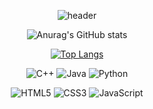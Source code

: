 <div align=center>

![header](https://capsule-render.vercel.app/api?type=slice&color=gradient&height=300&section=header&text=Hi%20there&fontSize=70&fontColor=white&fontAlign=70&fontAlignY=35&rotate=20&desc=nice%20to%20meet%20you&descAlign=70&descAlignY=46)

![Anurag's GitHub stats](https://github-readme-stats.vercel.app/api?username=yeonKyungRyu&show_icons=true&theme=vue)

[![Top Langs](https://github-readme-stats.vercel.app/api/top-langs/?username=yeonKyungRyu&layout=compact)](https://github.com/yeonKyungRyu/github-readme-stats)

![C++](https://img.shields.io/badge/c++-%2300599C.svg?style=for-the-badge&logo=c%2B%2B&logoColor=white)
![Java](https://img.shields.io/badge/java-%23ED8B00.svg?style=for-the-badge&logo=java&logoColor=white)
![Python](https://img.shields.io/badge/python-3670A0?style=for-the-badge&logo=python&logoColor=ffdd54)

![HTML5](https://img.shields.io/badge/html5-%23E34F26.svg?style=for-the-badge&logo=html5&logoColor=white)
![CSS3](https://img.shields.io/badge/css3-%231572B6.svg?style=for-the-badge&logo=css3&logoColor=white)
![JavaScript](https://img.shields.io/badge/javascript-%23323330.svg?style=for-the-badge&logo=javascript&logoColor=%23F7DF1E)

<!--
**yeonKyungRyu/yeonKyungRyu** is a ✨ _special_ ✨ repository because its `README.md` (this file) appears on your GitHub profile.

Here are some ideas to get you started:

- 🔭 I’m currently working on ...
- 🌱 I’m currently learning ...
- 👯 I’m looking to collaborate on ...
- 🤔 I’m looking for help with ...
- 💬 Ask me about ...
- 📫 How to reach me: ...
- 😄 Pronouns: ...
- ⚡ Fun fact: ...
-->
</div>
